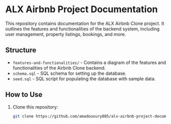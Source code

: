 # ALX Airbnb Project Documentation

This repository contains documentation for the ALX Airbnb Clone project. It outlines the features and functionalities of the backend system, including user management, property listings, bookings, and more.

## Structure

- `features-and-functionalities/` - Contains a diagram of the features and functionalities of the Airbnb Clone backend.
- `schema.sql` - SQL schema for setting up the database.
- `seed.sql` - SQL script for populating the database with sample data.

## How to Use

1. Clone this repository:
   ```bash
   git clone https://github.com/amadououry885/alx-airbnb-project-documentation.git
